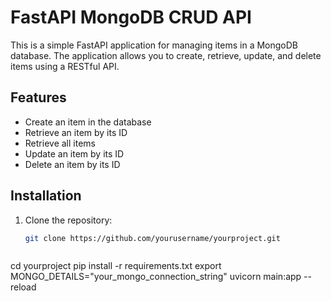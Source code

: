 # FastAPI MongoDB CRUD API

This is a simple FastAPI application for managing items in a MongoDB database. The application allows you to create, retrieve, update, and delete items using a RESTful API.

## Features

- Create an item in the database
- Retrieve an item by its ID
- Retrieve all items
- Update an item by its ID
- Delete an item by its ID

## Installation

1. Clone the repository:
   ```bash
   git clone https://github.com/yourusername/yourproject.git



cd yourproject
pip install -r requirements.txt
export MONGO_DETAILS="your_mongo_connection_string"
uvicorn main:app --reload
